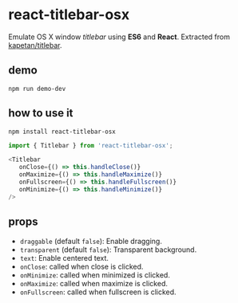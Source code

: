 # react-titlebar-osx

Emulate OS X window *titlebar* using **ES6** and **React**. Extracted from [kapetan/titlebar](https://github.com/kapetan/titlebar).

## demo
```
npm run demo-dev
```

## how to use it

```
npm install react-titlebar-osx
```

```javascript
import { Titlebar } from 'react-titlebar-osx';
```

```javascript
<Titlebar
   onClose={() => this.handleClose()}
   onMaximize={() => this.handleMaximize()}
   onFullscreen={() => this.handleFullscreen()}
   onMinimize={() => this.handleMinimize()}
/>
```

## props

- `draggable` (default `false`): Enable dragging.
- `transparent` (default `false`): Transparent background.
- `text`: Enable centered text.
- `onClose`: called when close is clicked.
- `onMinimize`: called when minimized is clicked.
- `onMaximize`: called when maximize is clicked.
- `onFullscreen`: called when fullscreen is clicked.
